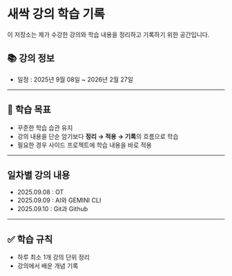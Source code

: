 # 새싹 강의 학습 기록

이 저장소는 제가 수강한 강의와 학습 내용을 정리하고 기록하기 위한 공간입니다.

## 📚 강의 정보

- 일정 : 2025년 9월 08일 ~ 2026년 2월 27일

---

## 📌 학습 목표

- 꾸준한 학습 습관 유지
- 강의 내용을 단순 암기보다 **정리 → 적용 → 기록**의 흐름으로 학습
- 필요한 경우 사이드 프로젝트에 학습 내용을 바로 적용

---

## 일차별 강의 내용

- 2025.09.08 : OT
- 2025.09.09 : AI와 GEMINI CLI
- 2025.09.10 : Git과 Github

---

## ✅ 학습 규칙
- 하루 최소 1개 강의 단위 정리  
- 강의에서 배운 개념 기록  

